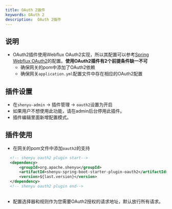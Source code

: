 ```yaml
---
title: OAuth 2插件
keywords: OAuth 2
description:  OAuth 2插件
---
```


## **说明**

- OAuth2插件使用Webflux OAuth2实现，所以其配置可以参考[Spring Webflux OAuth2](https://docs.spring.io/spring-security/site/docs/current/reference/html5/#webflux-oauth2)的配置。**使用OAuth2插件有2个前提条件缺一不可**
  - 确保网关的pom中添加了OAuth2依赖
  - 确保网关`application.yml`配置文件中存在相应的OAuth2配置

## 插件设置

- 在`shenyu-admin` -> 插件管理 -> `oauth2`设置为开启
- 如果用户不想使用此功能，请在admin后台停用此插件。
- 插件编辑里面新增配置模式。

## 插件使用

- 在网关的pom文件中添加`oauth2`的支持
  
```xml
  <!-- shenyu oauth2 plugin start-->
  <dependency>
      <groupId>org.apache.shenyu</groupId>
      <artifactId>shenyu-spring-boot-starter-plugin-oauth2</artifactId>
      <version>${last.version}</version>
  </dependency>
  <!-- shenyu oauth2 plugin end-->
  
``` 

- 配置选择器和规则作为您需要OAuth2授权的请求地址，默认放行所有请求。
  